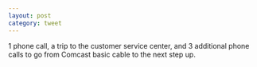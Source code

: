 ```yaml
---
layout: post
category: tweet
---
```

1 phone call, a trip to the customer service center, and 3 additional phone calls to go from Comcast basic cable to the next step up.
